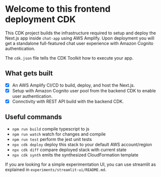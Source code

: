 # Welcome to this frontend deployment CDK

This CDK project builds the infrastructure required to setup and deploy the Next.js app inside `chat-app` using AWS Amplify.
Upon deployment you will get a standalone full-featured chat user experience with Amazon Cognito authentication.

The `cdk.json` file tells the CDK Toolkit how to execute your app.

## What gets built

- [x] An AWS Amplify CI/CD to build, deploy, and host the Next.js.
- [x] Setup with Amazon Cognito user pool from the backend CDK to enable user authentication.
- [x] Connctivity with REST API build with the backend CDK.

## Useful commands

* `npm run build`   compile typescript to js
* `npm run watch`   watch for changes and compile
* `npm run test`    perform the jest unit tests
* `npx cdk deploy`  deploy this stack to your default AWS account/region
* `npx cdk diff`    compare deployed stack with current state
* `npx cdk synth`   emits the synthesized CloudFormation template

If you are looking for a simple experimentation UI, you can use streamlit as explained in `experiments/streamlit-ui/README.md`.
